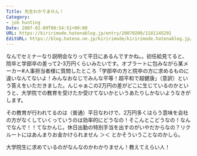 ```yaml
---
Title: 先生わかりません！
Category:
- job hunting
Date: 2007-02-09T00:54:51+09:00
URL: https://kiririmode.hatenablog.jp/entry/20070209/1181145291
EditURL: https://blog.hatena.ne.jp/kiririmode/kiririmode.hatenablog.jp/atom/entry/8454420450078217618
---
```


なんでセミナーなり説明会なりって平日にあるんですかね。。初任給見てると、院卒と学部卒の差って2-3万円くらいみたいです。オブラートに包みながら某メーカー#人事担当者様に質問したところ「学部卒の方と院卒の方に求めるものに違いなんてないよ！みんなおなじでみんな平等！超平和で超健康」（意訳）という答えをいただきました。んじゃぁこの2万円の差がどこに生じているのかというと、大学院での教育を受けたか受けてないかというあたりしかないようなきがします。


その教育が行われてるのは（普通）平日なわけで、2万円多くはらう意味を会社の方がなくしていくっていうのは効率的にどうなの！そこんとこどうなの！なんでなんで！！てなかんじ。休日出勤の特別手当を出すのがいやだからなの？リクルートにはあんまりお金かけられません ＞＜ とかそういうことなのかしら。


大学院生に求めているのがなんなのかわかりません！教えてえらい人！ 

